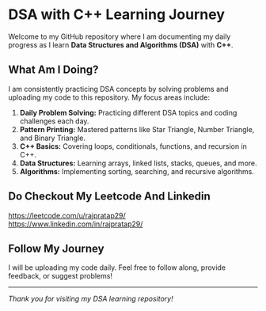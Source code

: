# DSA with C++ Learning Journey

Welcome to my GitHub repository where I am documenting my daily progress as I learn **Data Structures and Algorithms (DSA)** with **C++**.

## What Am I Doing?

I am consistently practicing DSA concepts by solving problems and uploading my code to this repository. My focus areas include:

1. **Daily Problem Solving:** Practicing different DSA topics and coding challenges each day.
2. **Pattern Printing:** Mastered patterns like Star Triangle, Number Triangle, and Binary Triangle.
3. **C++ Basics:** Covering loops, conditionals, functions, and recursion in C++.
4. **Data Structures:** Learning arrays, linked lists, stacks, queues, and more.
5. **Algorithms:** Implementing sorting, searching, and recursive algorithms.

## Do Checkout My Leetcode And Linkedin

https://leetcode.com/u/rajpratap29/
https://www.linkedin.com/in/rajpratap29/

## Follow My Journey

I will be uploading my code daily. Feel free to follow along, provide feedback, or suggest problems!

---

_Thank you for visiting my DSA learning repository!_
